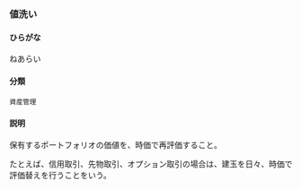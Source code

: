 <div style="display:none;">

## [あ行](securities-terms?id=あ行)
## [か行](securities-terms?id=か行)
## [さ行](securities-terms?id=さ行)
## [た行](securities-terms?id=た行)
## [な行](securities-terms?id=な行)

</div>

### 値洗い

#### ひらがな

ねあらい

#### 分類

`資産管理`

#### 説明

保有するポートフォリオの価値を、時価で再評価すること。
 
たとえば、信用取引、先物取引、オプション取引の場合は、建玉を日々、時価で評価替えを行うことをいう。

<div style="display:none;">

## [は行](securities-terms?id=は行)
## [ま行](securities-terms?id=ま行)
## [や行](securities-terms?id=や行)
## [ら行](securities-terms?id=ら行)
## [わ行](securities-terms?id=わ行)
## [英数字・記号](securities-terms?id=英数字・記号)

</div>

